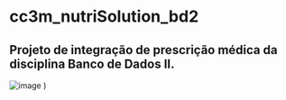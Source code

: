 # cc3m_nutriSolution_bd2

## Projeto de integração de prescrição médica da disciplina Banco de Dados II.

![image](https://user-images.githubusercontent.com/62915262/206354689-69ed89fa-4995-4054-8fd2-e9746d22de52.png)
)
